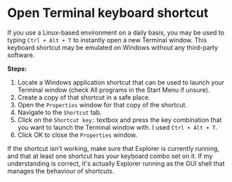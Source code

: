 Open Terminal keyboard shortcut
===============================

If you use a Linux-based environment on a daily basis, you may be used to typing `Ctrl + Alt + T` to instantly open a new Terminal window. This keyboard shortcut may be emulated on Windows without any third-party software.

**Steps:**

1. Locate a Windows application shortcut that can be used to launch your Terminal window (check All programs in the Start Menu if unsure).
2. Create a copy of that shortcut in a safe place.
3. Open the `Properties` window for that copy of the shortcut.
4. Navigate to the `Shortcut` tab.
5. Click on the `Shortcut key:` textbox and press the key combination that you want to launch the Terminal window with. I used `Ctrl + Alt + T`.
6. Click OK to close the `Properties` window.
	
If the shortcut isn't working, make sure that Explorer is currently running, and that at least one shortcut has your keyboard combo set on it. If my understanding is correct, it's actually Explorer running as the GUI shell that manages the behaviour of shortcuts.

